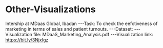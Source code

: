 # Other-Visualizations


Intership at MDaas Global, Ibadan
---Task: To check the eefctiveness of marketing in terms of sales and patient turnouts.
---Dataset: 
---Visualization file: MDaaS_Marketing_Analysis.pdf
---Visualization link: https://bit.ly/3NjxIgz
